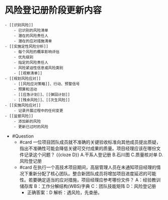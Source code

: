 # 风险登记册阶段更新内容
	- [[识别风险]]
		- 已识别的风险清单
		- 潜在的风险责任人
		- 潜在的应对措施清单
	- [[实施定性风险分析]]
		- 每个风险的概率影响评估
		- 优先级别
		- 指定的风险责任人
		- 风险紧迫性信息或风险类别
		- [[观察清单]]
	- [[规划风险应对]]
		- [[风险应对策略]]、行动、预警信号
		- 预算和活动
		- [[应急计划]]、[[弹回计划]]
		- [[残余风险]]、[[次生风险]]
	- [[实施风险应对]]
		- 记录开展过程中的任何变更
	- [[监督风险]]
		- 添加新的风险
		- 更新已过时的风险
- #Question
	- #card 一位项目团队成员就不准确的关键验收标准向其他成员提出质疑，指出不准确性可能会降低关键可交付成果的质量。项目经理应该在哪份文件记录这个问题？ {{cloze D}}
	  A.干系人登记册
	  B.石川图
	  C.质量核对单
	  D.风险登记册
	- #card 在执行一个高技术项目期间，高层管理人员在未通知项目经理的情况下重新分配了核心团队。整合新团队成员将增加项目进度延迟的可能性。若要确定适当的应对措施，项目经理应参考哪份文件？
	  A：经验教训储存库
	  B：工作分解结构(WBS)字典
	  C：团队技能矩阵
	  D：风险登记册
		- 正确答案：D
		  解析：遇风险，先查册。
